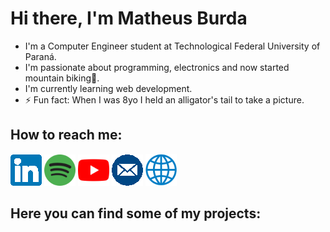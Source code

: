 # Hi there, I'm Matheus Burda

* I'm a Computer Engineer student at Technological Federal University of Paraná.
* I'm passionate about programming, electronics and now started mountain biking:bicyclist:.
* I'm currently learning web development.
* ⚡ Fun fact: When I was 8yo I held an alligator's tail to take a picture.

## How to reach me:

[![alt text][1.1]][1]
[![alt text][2.1]][2]
[![alt text][3.1]][3]
[![alt text][4.1]][4]
[![alt text][5.1]][5]

[1.1]: ./icons/linkedin.png
[2.1]: ./icons/spotify.png
[3.1]: ./icons/youtube.png
[4.1]: ./icons/email.png
[5.1]: ./icons/web.png

[1]: https://www.linkedin.com/in/matheusburda/
[2]: https://open.spotify.com/user/burdao?si=NOvM55qjSGKFkUryvmnwvg
[3]: https://www.youtube.com/channel/UCrNDrGwDXmBErjp0BGqqOUw
[4]: matheusburda@gmail.com
[5]: https://matheusburda.github.io/

## Here you can find some of my projects:
